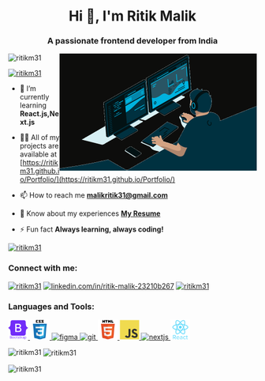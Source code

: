 <h1 align="center">Hi 👋, I'm Ritik Malik</h1>
<h3 align="center">A passionate frontend developer from India</h3>

<img align="right" margin-top="40px" alt="coding gif" width="400" src="https://raw.githubusercontent.com/Potential17/Potential17/master/user%20(2).gif">

<p align="left"> <img src="https://komarev.com/ghpvc/?username=ritikm31&label=Profile%20views&color=0e75b6&style=flat" alt="ritikm31" /> </p>

<p align="left"> <a href="https://twitter.com/ritikm31" target="blank"><img src="https://img.shields.io/twitter/follow/ritikm31?logo=twitter&style=for-the-badge" alt="ritikm31" /></a> </p>

- 🌱 I’m currently learning **React.js,Next.js**

- 👨‍💻 All of my projects are available at [https://ritikm31.github.io/Portfolio/](https://ritikm31.github.io/Portfolio/)

- 📫 How to reach me **malikritik31@gmail.com**

- 📄 Know about my experiences **[My Resume](file:///F:/Interview%20Stuff/Ritik's%20Resume.pdf)**

- ⚡ Fun fact **Always learning, always coding!**

 <p align="left"> <a href="https://github.com/ryo-ma/github-profile-trophy"><img src="https://github-profile-trophy.vercel.app/?username=ritikm31" alt="ritikm31" /></a> </p>

<h3 align="left">Connect with me:</h3>
<p align="left">
<a href="https://twitter.com/ritikm31" target="blank"><img align="center" src="https://raw.githubusercontent.com/rahuldkjain/github-profile-readme-generator/master/src/images/icons/Social/twitter.svg" alt="ritikm31" height="30" width="40" /></a>
<a href="https://linkedin.com/in/linkedin.com/in/ritik-malik-23210b267" target="blank"><img align="center" src="https://raw.githubusercontent.com/rahuldkjain/github-profile-readme-generator/master/src/images/icons/Social/linked-in-alt.svg" alt="linkedin.com/in/ritik-malik-23210b267" height="30" width="40" /></a>
<a href="https://discord.gg/ritikm31" target="blank"><img align="center" src="https://raw.githubusercontent.com/rahuldkjain/github-profile-readme-generator/master/src/images/icons/Social/discord.svg" alt="ritikm31" height="30" width="40" /></a>
</p>

<h3 align="left">Languages and Tools:</h3>
<p align="left"> <a href="https://getbootstrap.com" target="_blank" rel="noreferrer"> <img src="https://raw.githubusercontent.com/devicons/devicon/master/icons/bootstrap/bootstrap-plain-wordmark.svg" alt="bootstrap" width="40" height="40"/> </a> <a href="https://www.w3schools.com/css/" target="_blank" rel="noreferrer"> <img src="https://raw.githubusercontent.com/devicons/devicon/master/icons/css3/css3-original-wordmark.svg" alt="css3" width="40" height="40"/> </a> <a href="https://www.figma.com/" target="_blank" rel="noreferrer"> <img src="https://www.vectorlogo.zone/logos/figma/figma-icon.svg" alt="figma" width="40" height="40"/> </a> <a href="https://git-scm.com/" target="_blank" rel="noreferrer"> <img src="https://www.vectorlogo.zone/logos/git-scm/git-scm-icon.svg" alt="git" width="40" height="40"/> </a> <a href="https://www.w3.org/html/" target="_blank" rel="noreferrer"> <img src="https://raw.githubusercontent.com/devicons/devicon/master/icons/html5/html5-original-wordmark.svg" alt="html5" width="40" height="40"/> </a> <a href="https://developer.mozilla.org/en-US/docs/Web/JavaScript" target="_blank" rel="noreferrer"> <img src="https://raw.githubusercontent.com/devicons/devicon/master/icons/javascript/javascript-original.svg" alt="javascript" width="40" height="40"/> </a> <a href="https://nextjs.org/" target="_blank" rel="noreferrer"> <img src="https://cdn.worldvectorlogo.com/logos/nextjs-2.svg" alt="nextjs" width="40" height="40"/> </a> <a href="https://reactjs.org/" target="_blank" rel="noreferrer"> <img src="https://raw.githubusercontent.com/devicons/devicon/master/icons/react/react-original-wordmark.svg" alt="react" width="40" height="40"/> </a> </p>

<p><img align="left" src="https://github-readme-stats.vercel.app/api/top-langs?username=ritikm31&show_icons=true&locale=en&layout=compact" alt="ritikm31" /></p>

<p>&nbsp;<img align="center" src="https://github-readme-stats.vercel.app/api?username=ritikm31&show_icons=true&locale=en" alt="ritikm31" /></p>

<p><img align="center" src="https://github-readme-streak-stats.herokuapp.com/?user=ritikm31&" alt="ritikm31" /></p>
